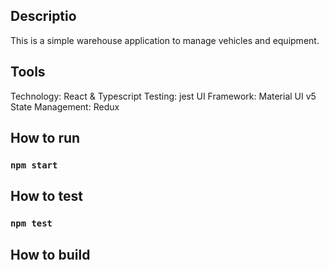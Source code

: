 ## Descriptio

This is a simple warehouse application to manage vehicles and equipment.

## Tools

Technology: React & Typescript
Testing: jest
UI Framework: Material UI v5
State Management: Redux

## How to run

### `npm start`

## How to test

### `npm test`

## How to build
